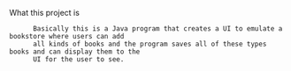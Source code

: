 What this project is

          Basically this is a Java program that creates a UI to emulate a bookstore where users can add 
          all kinds of books and the program saves all of these types books and can display them to the
          UI for the user to see. 

